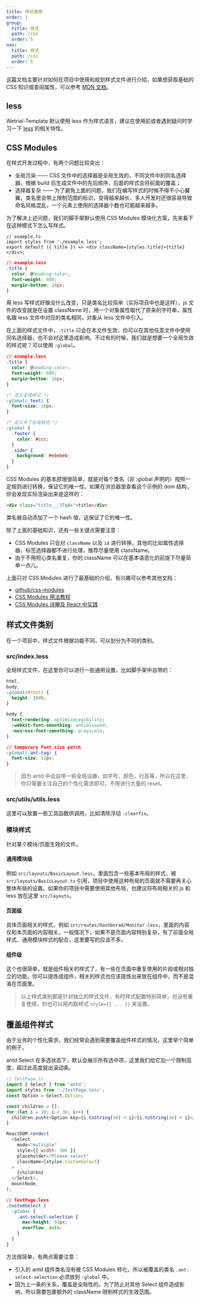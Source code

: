```yaml
---
title: 样式使用
order: 1
group:
  title: 样式
  path: /css
  order: 5
nav:
  title: 样式
  path: /css
  order: 5
---
```


这篇文档主要针对如何在项目中使用和规划样式文件进行介绍，如果想获取基础的 CSS 知识或查阅属性，可以参考 [MDN 文档](https://developer.mozilla.org/zh-CN/docs/Web/CSS/Reference)。

## less

Wetrial-Template 默认使用 less 作为样式语言，建议在使用前或者遇到疑问时学习一下 [less](http://lesscss.org/) 的相关特性。

## CSS Modules

在样式开发过程中，有两个问题比较突出：

- 全局污染 —— CSS 文件中的选择器是全局生效的，不同文件中的同名选择器，根据 build 后生成文件中的先后顺序，后面的样式会将前面的覆盖；
- 选择器复杂 —— 为了避免上面的问题，我们在编写样式的时候不得不小心翼翼，类名里会带上限制范围的标识，变得越来越长，多人开发时还很容易导致命名风格混乱，一个元素上使用的选择器个数也可能越来越多。

为了解决上述问题，我们的脚手架默认使用 CSS Modules 模块化方案，先来看下在这种模式下怎么写样式。

```tsx |pure
// example.ts
import styles from './example.less';
export default ({ title }) => <div className={styles.title}>{title}</div>;
```

```css |pure
// example.less
.title {
  color: @heading-color;
  font-weight: 600;
  margin-bottom: 16px;
}
```

用 less 写样式好像没什么改变，只是类名比较简单（实际项目中也是这样），js 文件的改变就是在设置 className 时，用一个对象属性取代了原来的字符串，属性名跟 less 文件中对应的类名相同，对象从 less 文件中引入。

在上面的样式文件中，`.title` 只会在本文件生效，你可以在其他任意文件中使用同名选择器，也不会对这里造成影响。不过有的时候，我们就是想要一个全局生效的样式呢？可以使用 `:global`。

```css |pure
// example.less
.title {
  color: @heading-color;
  font-weight: 600;
  margin-bottom: 16px;
}

/* 定义全局样式 */
:global(.text) {
  font-size: 16px;
}

/* 定义多个全局样式 */
:global {
  .footer {
    color: #ccc;
  }
  .sider {
    background: #ebebeb;
  }
}
```

CSS Modules 的基本原理很简单，就是对每个类名（非 :global 声明的）按照一定规则进行转换，保证它的唯一性。如果在浏览器里查看这个示例的 dom 结构，你会发现实际渲染出来是这样的：

```html |pure
<div class="title___3TqAx">title</div>
```

类名被自动添加了一个 hash 值，这保证了它的唯一性。

除了上面的基础知识，还有一些关键点需要注意：

- CSS Modules 只会对 `className` 以及 `id` 进行转换，其他的比如属性选择器，标签选择器都不进行处理，推荐尽量使用 className。
- 由于不用担心类名重复，你的 className 可以在基本语意化的前提下尽量简单一点儿。

上面只对 CSS Modules 进行了最基础的介绍，有兴趣可以参考其他文档：

- [github/css-modules](https://github.com/css-modules/css-modules)
- [CSS Modules 用法教程](http://www.ruanyifeng.com/blog/2016/06/css_modules.html)
- [CSS Modules 详解及 React 中实践](https://github.com/camsong/blog/issues/5)

## 样式文件类别

在一个项目中，样式文件根据功能不同，可以划分为不同的类别。

### src/index.less

全局样式文件，在这里你可以进行一些通用设置，比如脚手架中自带的：

```css |pure
html,
body,
:global(#root) {
  height: 100%;
}

body {
  text-rendering: optimizeLegibility;
  -webkit-font-smoothing: antialiased;
  -moz-osx-font-smoothing: grayscale;
}

// temporary font size patch
:global(.ant-tag) {
  font-size: 12px;
}
```

> 因为 antd 中会自带一些全局设置，如字号，颜色，行高等，所以在这里，你只需要关注自己的个性化需求即可，不用进行大量的 reset。

### src/utils/utils.less

这里可以放置一些工具函数供调用，比如清除浮动 `.clearfix`。

### 模块样式

针对某个模块/页面生效的文件。

#### 通用模块级

例如 `src/layouts/BasicLayout.less`，里面包含一些基本布局的样式，被 `src/layouts/BasicLayout.ts` 引用，项目中使用这种布局的页面就不需要再关心整体布局的设置。如果你的项目中需要使用其他布局，也建议将布局相关的 js 和 less 放在这里 `src/layouts`。

#### 页面级

具体页面相关的样式，例如 `src/routes/Dashborad/Monitor.less`，里面的内容仅和本页面的内容相关。一般情况下，如果不是页面内容特别复杂，有了前面全局样式、通用模块样式的配合，这里要写的应该不多。

#### 组件级

这个也很简单，就是组件相关的样式了，有一些在页面中重复使用的片段或相对独立的功能，你可以提炼成组件，相关的样式也应该提炼出来放在组件中，而不是混淆在页面里。

> 以上样式类别都是针对独立的样式文件，有时样式配置特别简单，也没有重复使用，你也可以用内联样式 `style={{ ... }}` 来设置。

## 覆盖组件样式

由于业务的个性化需求，我们经常会遇到需要覆盖组件样式的情况，这里举个简单的例子。

antd Select 在多选状态下，默认会展示所有选中项，这里我们给它加一个限制高度，超过此高度就出滚动条。

```js |pure
// TestPage.ts
import { Select } from 'antd';
import styles from './TestPage.less';
const Option = Select.Option;

const children = [];
for (let i = 10; i < 36; i++) {
  children.push(<Option key={i.toString(36) + i}>{i.toString(36) + i}</Option>);
}

ReactDOM.render(
  <Select
    mode="multiple"
    style={{ width: 300 }}
    placeholder="Please select"
    className={styles.customSelect}
  >
    {children}
  </Select>,
  mountNode,
);
```

```css |pure
// TestPage.less
.customSelect {
  :global {
    .ant-select-selection {
      max-height: 51px;
      overflow: auto;
    }
  }
}
```

方法很简单，有两点需要注意：

- 引入的 antd 组件类名没有被 CSS Modules 转化，所以被覆盖的类名 `.ant-select-selection` 必须放到 `:global` 中。
- 因为上一条的关系，覆盖是全局性的。为了防止对其他 Select 组件造成影响，所以需要包裹额外的 className 限制样式的生效范围。
